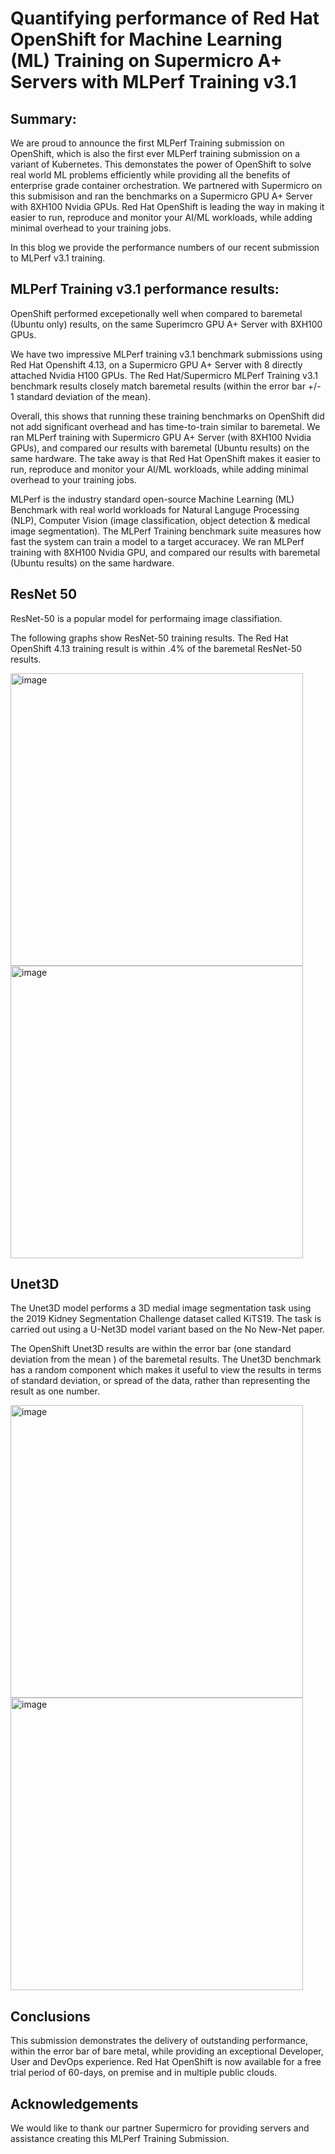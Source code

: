 # Quantifying performance of Red Hat OpenShift for Machine Learning (ML) Training on Supermicro  A+ Servers with MLPerf Training v3.1

## Summary:
We are proud to announce the first MLPerf Training submission on OpenShift, which is also the first ever MLPerf training submission on a variant of Kubernetes.  This demonstates the power of OpenShift to solve real world ML problems efficiently while providing all the benefits of enterprise grade container orchestration. We partnered with Supermicro on this submisison and ran the benchmarks on a Supermicro GPU A+ Server with 8XH100 Nvidia GPUs. Red Hat OpenShift is leading the way in making it easier to run, reproduce and monitor your AI/ML workloads, while adding minimal overhead to your training jobs.  

In this blog we provide the performance numbers of our recent submission to MLPerf v3.1 training. 


## MLPerf Training v3.1 performance results:


OpenShift performed excepetionally well when compared to baremetal (Ubuntu only) results, on the same Superimcro GPU A+ Server with 8XH100 GPUs. 

We have two impressive MLPerf training v3.1 benchmark submissions using Red Hat Openshift 4.13, on a Supermicro GPU A+ Server with 8 directly attached Nvidia H100 GPUs.  The Red Hat/Supermicro MLPerf Training v3.1 benchmark results closely match baremetal results (within the error bar +/- 1 standard deviation of the mean). 


Overall, this shows that running these training benchmarks on OpenShift did not add significant overhead and has time-to-train similar to baremetal. We ran MLPerf training with Supermicro GPU A+ Server (with 8XH100 Nvidia GPUs), and compared our results with baremetal (Ubuntu results) on the same hardware.   The take away is that Red Hat OpenShift makes it easier to run, reproduce and monitor your AI/ML workloads, while adding minimal overhead to your training jobs.

MLPerf is the industry standard open-source Machine Learning (ML) Benchmark with real world workloads for Natural Languge Processing (NLP), Computer Vision (image classification, object detection & medical image segmentation). The MLPerf Training benchmark suite measures how fast the system can train a model to a target accuracey. We ran MLPerf training with 8XH100 Nvidia GPU, and compared our results with baremetal (Ubuntu results) on the same hardware.

## ResNet 50 

ResNet-50 is a popular model for performaing image classifiation.  

The following graphs show ResNet-50 training results.  The Red Hat OpenShift 4.13 training result is within .4% of the baremetal ResNet-50 results. 

<img width="468" alt="image" src="https://github.com/openshift-psap/blog-MLPerfTraining-v3.1/assets/3208719/c494d8c3-903d-4e48-afb4-fd318bd035a4">

<img width="468" alt="image" src="https://github.com/openshift-psap/blog-MLPerfTraining-v3.1/assets/3208719/be2ba6be-d0ce-4a52-b309-0a5cc84e27af">

## Unet3D

The Unet3D model performs a 3D medial image segmentation task using the 2019 Kidney Segmentation Challenge dataset called KiTS19.  The task is carried out using a U-Net3D model variant based on the No New-Net paper. 


The OpenShift Unet3D results are within the error bar (one standard deviation from the mean ) of the baremetal results.  The Unet3D benchmark has a random component which makes it useful to view the results in terms of standard deviation, or spread of the data, rather than representing the result as one number. 

<img width="468" alt="image" src="https://github.com/openshift-psap/blog-MLPerfTraining-v3.1/assets/3208719/2d1ec0b4-0ea7-481a-aee0-406a661b6995">

<img width="468" alt="image" src="https://github.com/openshift-psap/blog-MLPerfTraining-v3.1/assets/3208719/207055aa-55bf-43bb-8179-4e3be27b1350">


## Conclusions 

This submission demonstrates the delivery of outstanding performance, within the error bar of bare metal, while providing an exceptional Developer, User and DevOps experience.
Red Hat OpenShift is now available for a free trial period of 60-days, on premise and in multiple public clouds. 




## Acknowledgements

We would like to thank our partner Supermicro for providing servers and assistance creating this MLPerf Training Submission. 
